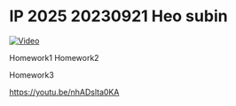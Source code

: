 # IP 2025 20230921 Heo subin


[![Video](https://img.youtube.com/vi/nhADslta0KA/maxresdefault.jpg)](https://www.youtube.com/watch?v=nhADslta0KA)

Homework1
Homework2

Homework3

https://youtu.be/nhADslta0KA
